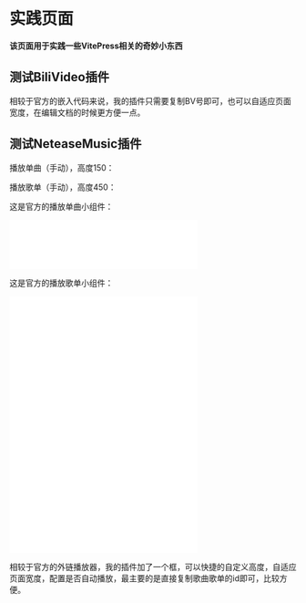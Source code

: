 # 实践页面

**该页面用于实践一些VitePress相关的奇妙小东西**

## 测试BiliVideo插件

<BiliVideo bvid=" https://www.bilibili.com/video/BV16g411u7V2/?share_source=copy_web&vd_source=8c81e21b0ed380fd14142549f249565b" />

相较于官方的嵌入代码来说，我的插件只需要复制BV号即可，也可以自适应页面宽度，在编辑文档的时候更方便一点。

## 测试NeteaseMusic插件

播放单曲（手动），高度150：
<NeteaseMusic id="1394601255" :auto="false" height="150"/>

播放歌单（手动），高度450：
<NeteaseMusic id="7999380017" type="0" :auto="false" height="450"/>

这是官方的播放单曲小组件：
<iframe frameborder="no" border="0" marginwidth="0" marginheight="0" width=330 height=86 src="//music.163.com/outchain/player?type=2&id=1394601255&auto=0&height=66"></iframe>

这是官方的播放歌单小组件：
<iframe frameborder="no" border="0" marginwidth="0" marginheight="0" width=330 height=450 src="//music.163.com/outchain/player?type=0&id=7999380017&auto=0&height=430"></iframe>

相较于官方的外链播放器，我的插件加了一个框，可以快捷的自定义高度，自适应页面宽度，配置是否自动播放，最主要的是直接复制歌曲歌单的id即可，比较方便。